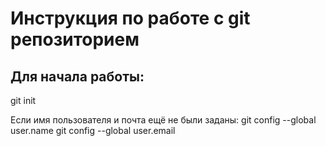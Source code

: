 #  Инструкция по работе с git репозиторием

## Для начала работы:
git init

Если имя пользователя и почта ещё не были заданы:
git config --global user.name
git config --global user.email